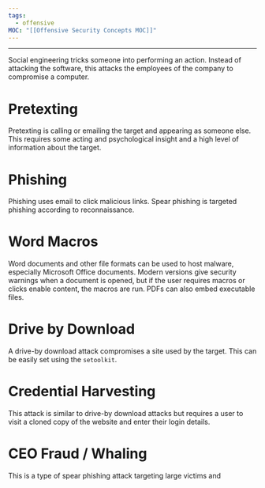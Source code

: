 ```yaml
---
tags:
  - offensive
MOC: "[[Offensive Security Concepts MOC]]"
---
```

-- --

Social engineering tricks someone into performing an action. Instead of attacking the software, this attacks the employees of the company to compromise a computer.

# Pretexting

Pretexting is calling or emailing the target and appearing as someone else. This requires some acting and psychological insight and a high level of information about the target.

# Phishing

Phishing uses email to click malicious links. Spear phishing is targeted phishing according to reconnaissance. 

# Word Macros

Word documents and other file formats can be used to host malware, especially Microsoft Office documents. Modern versions give security warnings when a document is opened, but if the user requires macros or clicks enable content, the macros are run. PDFs can also embed executable files.

# Drive by Download

A drive-by download attack compromises a site used by the target. This can be easily set using the `setoolkit`.

# Credential Harvesting

This attack is similar to drive-by download attacks but requires a user to visit a cloned copy of the website and enter their login details.

# CEO Fraud / Whaling

This is a type of spear phishing attack targeting large victims and 